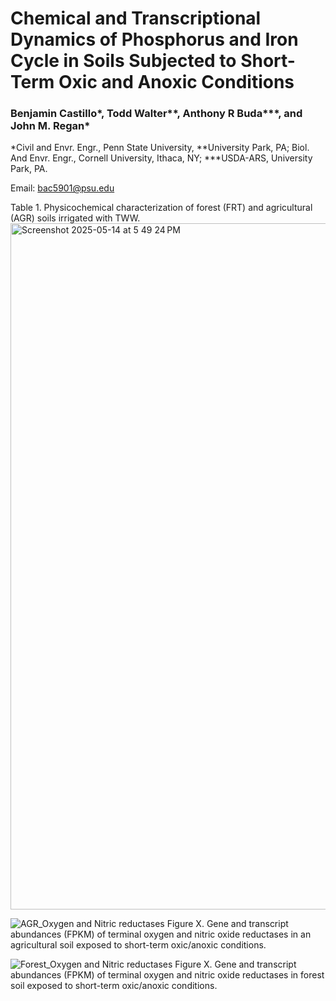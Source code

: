# Chemical and Transcriptional Dynamics of Phosphorus and Iron Cycle in Soils Subjected to Short-Term Oxic and Anoxic Conditions #

###                             Benjamin Castillo*, Todd Walter**, Anthony R Buda***, and John M. Regan*
 
*Civil and Envr. Engr., Penn State University, **University Park, PA; Biol. And Envr. Engr., Cornell University, Ithaca, NY; ***USDA-ARS, University Park, PA.

Email: bac5901@psu.edu


Table 1. Physicochemical characterization of forest (FRT) and agricultural (AGR) soils irrigated with TWW.
<img width="1098" alt="Screenshot 2025-05-14 at 5 49 24 PM" src="https://github.com/user-attachments/assets/38e70dea-7e20-4595-9344-f8603d9bd8c4" />


![AGR_Oxygen and Nitric reductases](https://github.com/user-attachments/assets/8bc1ee40-6814-4ab7-bd94-4ffd2ea524ff)
Figure X. Gene and transcript abundances (FPKM) of terminal oxygen and nitric oxide reductases in an agricultural soil exposed to short-term oxic/anoxic conditions.



![Forest_Oxygen and Nitric reductases](https://github.com/user-attachments/assets/2c162bb3-34a3-4e86-affc-c690e6d06cda)
Figure X. Gene and transcript abundances (FPKM) of terminal oxygen and nitric oxide reductases in forest soil exposed to short-term oxic/anoxic conditions.
